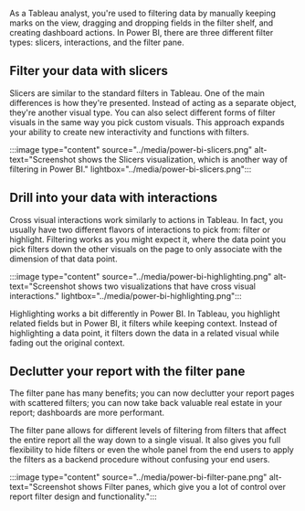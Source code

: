 As a Tableau analyst, you're used to filtering data by manually keeping marks on the view, dragging and dropping fields in the filter shelf, and creating dashboard actions. In Power BI, there are three different filter types: slicers, interactions, and the filter pane.

## Filter your data with slicers

Slicers are similar to the standard filters in Tableau. One of the main differences is how they're presented. Instead of acting as a separate object, they're another visual type. You can also select different forms of filter visuals in the same way you pick custom visuals. This approach expands your ability to create new interactivity and functions with filters.

:::image type="content" source="../media/power-bi-slicers.png" alt-text="Screenshot shows the Slicers visualization, which is another way of filtering in Power BI." lightbox="../media/power-bi-slicers.png":::

## Drill into your data with interactions

Cross visual interactions work similarly to actions in Tableau. In fact, you usually have two different flavors of interactions to pick from: filter or highlight. Filtering works as you might expect it, where the data point you pick filters down the other visuals on the page to only associate with the dimension of that data point.

:::image type="content" source="../media/power-bi-highlighting.png" alt-text="Screenshot shows two visualizations that have cross visual interactions." lightbox="../media/power-bi-highlighting.png":::

Highlighting works a bit differently in Power BI. In Tableau, you highlight related fields but in Power BI, it filters while keeping context. Instead of highlighting a data point, it filters down the data in a related visual while fading out the original context.

## Declutter your report with the filter pane

The filter pane has many benefits; you can now declutter your report pages with scattered filters; you can now take back valuable real estate in your report; dashboards are more performant.

The filter pane allows for different levels of filtering from filters that affect the entire report all the way down to a single visual. It also gives you full flexibility to hide filters or even the whole panel from the end users to apply the filters as a backend procedure without confusing your end users.

:::image type="content" source="../media/power-bi-filter-pane.png" alt-text="Screenshot shows Filter panes, which give you a lot of control over report filter design and functionality.":::
